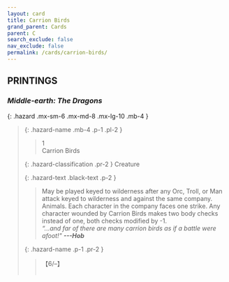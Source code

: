```yaml
---
layout: card
title: Carrion Birds
grand_parent: Cards
parent: C
search_exclude: false
nav_exclude: false
permalink: /cards/carrion-birds/
---
```


## PRINTINGS


### _Middle-earth: The Dragons_

{: .hazard .mx-sm-6 .mx-md-8 .mx-lg-10 .mb-4 }
> {: .hazard-name .mb-4 .p-1 .pl-2 }
> > <div class="hazard-mp">1</div>
> > <div class="card-name">Carrion Birds</div>
>
> {: .hazard-classification .pr-2 }
> Creature
>
> {: .hazard-text .black-text .p-2 }
> > May be played keyed to wilderness after any Orc, Troll, or Man attack keyed to wilderness and against the same company. Animals. Each character in the company faces one strike. Any character wounded by Carrion Birds makes two body checks instead of one, both checks modified by -1. <br>_“...and far of there are many carrion birds as if a battle were afoot!"_ ***---&#65279;Hob*** 
>
> {: .hazard-name .p-1 .pr-2 }
> > <div class="card-shield">【6/&ndash;】</div>
> > <div class="card-corruption">&nbsp;</div>
